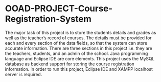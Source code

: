 # OOAD-PROJECT-Course-Registration-System
The major task of this project is to store the students details and grades as well as the teacher’s record of courses. The details must be provided for each and every section of the data fields, so that the system can store accurate information. There are three sections in this project i.e. they are the teachers, students, and an admin of the school.
Java programming language and Eclipse IDE are core elements. This project uses the MySQL database as backend support for storing the course registration information. In order to run this project, Eclipse IDE and XAMPP localhost server is required.
